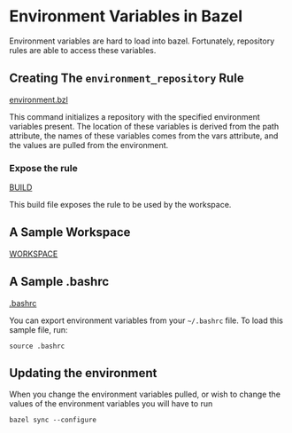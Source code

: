# Environment Variables in Bazel

Environment variables are hard to load into bazel. Fortunately, repository rules are able to access these variables.

## Creating The `environment_repository` Rule

[environment.bzl](bzl/environment.bzl)

This command initializes a repository with the specified environment variables present. The location of these variables is derived from the path attribute, the names of these variables comes from the vars attribute, and the values are pulled from the environment.

### Expose the rule

[BUILD](BUILD)

This build file exposes the rule to be used by the workspace.

## A Sample Workspace

[WORKSPACE](WORKSPACE)

## A Sample .bashrc

[.bashrc](.bashrc)

You can export environment variables from your `~/.bashrc` file. To load this sample file, run:

    source .bashrc
	
## Updating the environment

When you change the environment variables pulled, or wish to change the values of the environment variables you will have to run

    bazel sync --configure
	


